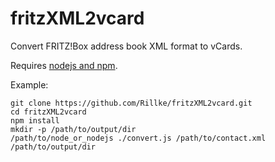 # fritzXML2vcard
Convert FRITZ!Box address book XML format to vCards.

Requires [nodejs and npm](https://nodejs.org/en/download/).

Example:
```
git clone https://github.com/Rillke/fritzXML2vcard.git
cd fritzXML2vcard
npm install
mkdir -p /path/to/output/dir
/path/to/node_or_nodejs ./convert.js /path/to/contact.xml /path/to/output/dir
```

